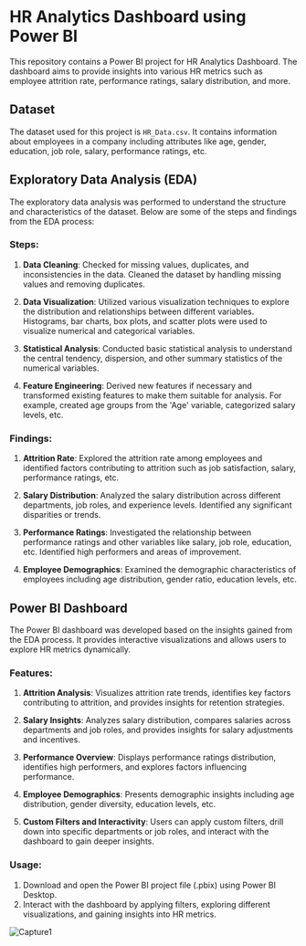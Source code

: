 # HR Analytics Dashboard using Power BI

This repository contains a Power BI project for HR Analytics Dashboard. The dashboard aims to provide insights into various HR metrics such as employee attrition rate, performance ratings, salary distribution, and more.

## Dataset

The dataset used for this project is `HR_Data.csv`. It contains information about employees in a company including attributes like age, gender, education, job role, salary, performance ratings, etc. 

## Exploratory Data Analysis (EDA)

The exploratory data analysis was performed to understand the structure and characteristics of the dataset. Below are some of the steps and findings from the EDA process:

### Steps:

1. **Data Cleaning**: Checked for missing values, duplicates, and inconsistencies in the data. Cleaned the dataset by handling missing values and removing duplicates.

2. **Data Visualization**: Utilized various visualization techniques to explore the distribution and relationships between different variables. Histograms, bar charts, box plots, and scatter plots were used to visualize numerical and categorical variables.

3. **Statistical Analysis**: Conducted basic statistical analysis to understand the central tendency, dispersion, and other summary statistics of the numerical variables.

4. **Feature Engineering**: Derived new features if necessary and transformed existing features to make them suitable for analysis. For example, created age groups from the 'Age' variable, categorized salary levels, etc.

### Findings:

1. **Attrition Rate**: Explored the attrition rate among employees and identified factors contributing to attrition such as job satisfaction, salary, performance ratings, etc.

2. **Salary Distribution**: Analyzed the salary distribution across different departments, job roles, and experience levels. Identified any significant disparities or trends.

3. **Performance Ratings**: Investigated the relationship between performance ratings and other variables like salary, job role, education, etc. Identified high performers and areas of improvement.

4. **Employee Demographics**: Examined the demographic characteristics of employees including age distribution, gender ratio, education levels, etc.

## Power BI Dashboard

The Power BI dashboard was developed based on the insights gained from the EDA process. It provides interactive visualizations and allows users to explore HR metrics dynamically.

### Features:

1. **Attrition Analysis**: Visualizes attrition rate trends, identifies key factors contributing to attrition, and provides insights for retention strategies.

2. **Salary Insights**: Analyzes salary distribution, compares salaries across departments and job roles, and provides insights for salary adjustments and incentives.

3. **Performance Overview**: Displays performance ratings distribution, identifies high performers, and explores factors influencing performance.

4. **Employee Demographics**: Presents demographic insights including age distribution, gender diversity, education levels, etc.

5. **Custom Filters and Interactivity**: Users can apply custom filters, drill down into specific departments or job roles, and interact with the dashboard to gain deeper insights.

### Usage:

1. Download and open the Power BI project file (.pbix) using Power BI Desktop.
2. Interact with the dashboard by applying filters, exploring different visualizations, and gaining insights into HR metrics.


![Capture1](https://github.com/user-attachments/assets/402e5f5e-7899-4507-ac78-fdf3a9aad3e5)




